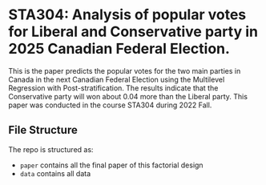 # STA304: Analysis of popular votes for Liberal and Conservative party in 2025 Canadian Federal Election.

This is the paper predicts the popular votes for the two main parties in Canada in the next Canadian Federal Election using the Multilevel Regression with Post-stratification. The results indicate that the Conservative party will won about 0.04 more than the Liberal party. This paper was conducted in the course STA304 during 2022 Fall. 

## File Structure

The repo is structured as:

- `paper` contains all the final paper of this factorial design
- `data` contains all data
